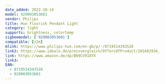```yaml
---
date_added: 2022-10-14
model: 929003053601
vendor: Philips
title: Hue Flourish Pendant Light
category: light
supports: brightness, colortemp
zigbeemodel: ['929003053601']
compatible: [z2m]
mlink: https://www.philips-hue.com/en-gb/p/-/8719514343528
link2: https://www.idealo.de/preisvergleich/OffersOfProduct/201682934_-hue-white-and-color-ambiance-flourish-40cm-pendant-bluetooth-929003053601-philips.html
link: https://www.amazon.de/dp/B09CV918YX
link3: 
EAN: 
  - 8719514343528
  - 929003053601
---
```

